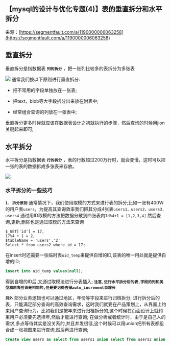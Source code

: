 ## 【mysql的设计与优化专题(4)】表的垂直拆分和水平拆分

来源：[https://segmentfault.com/a/1190000006063258](https://segmentfault.com/a/1190000006063258)


## 垂直拆分

垂直拆分是指数据表 **`列的拆分`** ，把一张列比较多的表拆分为多张表


![][0]
通常我们按以下原则进行垂直拆分:


* 把不常用的字段单独放在一张表;

* 把text，blob等大字段拆分出来放在附表中;

* 经常组合查询的列放在一张表中;



垂直拆分更多时候就应该在数据表设计之初就执行的步骤，然后查询的时候用jion关键起来即可;

## 水平拆分

水平拆分是指数据表 **`行的拆分`** ，表的行数超过200万行时，就会变慢，这时可以把一张的表的数据拆成多张表来存放。


![][1]
### 水平拆分的一些技巧

**`1. 拆分原则`** 
通常情况下，我们使用取模的方式来进行表的拆分;比如一张有400W的用户表`users`，为提高其查询效率我们把其分成4张表`users1，users2，users3，users4`
通过用ID取模的方法把数据分散到四张表内`Id%4+1 = [1,2,3,4]`
然后查询,更新,删除也是通过取模的方法来查询

```
$_GET['id'] = 17,
17%4 + 1 = 2,  
$tableName = 'users'.'2'
Select * from users2 where id = 17;
```

在insert时还需要一张临时表`uid_temp`来提供自增的ID,该表的唯一用处就是提供自增的ID;

```sql
insert into uid_temp values(null);
```

得到自增的ID后,又通过取模法进行分表插入;
 **`注意,进行水平拆分后的表,字段的列和类型和原表应该是相同的,但是要记得去掉auto_increment自增长`** 

**`另外`** 
部分业务逻辑也可以通过地区，年份等字段来进行归档拆分;
进行拆分后的表，只能满足部分查询的高效查询需求，这时我们就要在产品策划上，从界面上约束用户查询行为。比如我们是按年来进行归档拆分的,这个时候在页面设计上就约束用户必须要先选择年,然后才能进行查询;
在做分析或者统计时，由于是自己人的需求,多点等待其实是没关系的,并且并发很低,这个时候可以用union把所有表都组合成一张视图来进行查询,然后再进行查询;

```sql
Create view users as select from users1 union select from users2 union.........
```

[0]: https://segmentfault.com/img/remote/1460000006788393
[1]: https://segmentfault.com/img/remote/1460000006063261